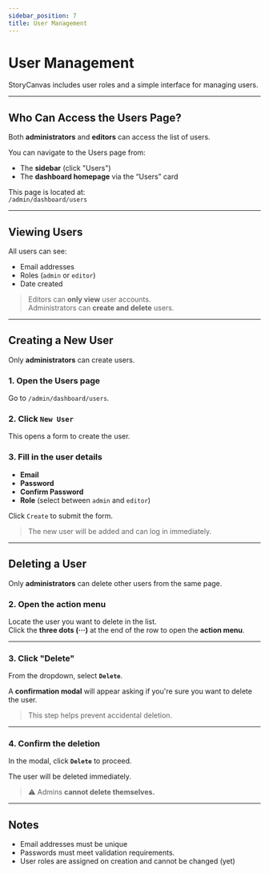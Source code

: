 ```yaml
---
sidebar_position: 7
title: User Management
---
```


# User Management

StoryCanvas includes user roles and a simple interface for managing users.

---

## Who Can Access the Users Page?

Both **administrators** and **editors** can access the list of users.

You can navigate to the Users page from:

- The **sidebar** (click "Users")
- The **dashboard homepage** via the “Users” card

This page is located at:  
`/admin/dashboard/users`

---

## Viewing Users

All users can see:

- Email addresses
- Roles (`admin` or `editor`)
- Date created

> Editors can **only view** user accounts.  
> Administrators can **create and delete** users.

---

## Creating a New User

Only **administrators** can create users.

### 1. Open the Users page  
Go to `/admin/dashboard/users`.

### 2. Click `New User`  
This opens a form to create the user.

### 3. Fill in the user details

- **Email**
- **Password**
- **Confirm Password**
- **Role** (select between `admin` and `editor`)

Click `Create` to submit the form.

> The new user will be added and can log in immediately.

---

## Deleting a User

Only **administrators** can delete other users from the same page.


### 2. Open the action menu

Locate the user you want to delete in the list.  
Click the **three dots (···)** at the end of the row to open the **action menu**.

---

### 3. Click "Delete"

From the dropdown, select **`Delete`**.

A **confirmation modal** will appear asking if you're sure you want to delete the user.

> This step helps prevent accidental deletion.

---

### 4. Confirm the deletion

In the modal, click **`Delete`** to proceed.

The user will be deleted immediately.

> ⚠️ Admins **cannot delete themselves.**

---

## Notes

- Email addresses must be unique
- Passwords must meet validation requirements.
- User roles are assigned on creation and cannot be changed (yet)